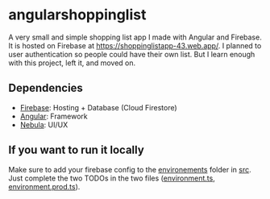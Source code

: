# angularshoppinglist

A very small and simple shopping list app I made with Angular and Firebase. It is hosted on Firebase at <https://shoppinglistapp-43.web.app/>. I planned to user authentication so people could have their own list. But I learn enough with this project, left it, and moved on.

## Dependencies

- [Firebase](https://firebase.google.com/): Hosting + Database (Cloud Firestore)
- [Angular](https://angular.io/): Framework
- [Nebula](https://akveo.github.io/nebular/): UI/UX

## If you want to run it locally

Make sure to add your firebase config to the [environements](src/environments) folder in [src](src). Just complete the two TODOs in the two files ([environment.ts](src/environments/environment.ts), [environment.prod.ts](src/environments/environment.prod.ts)).
